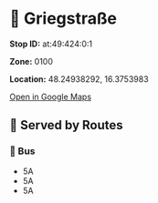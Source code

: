 # 🚉 Griegstraße


**Stop ID:** at:49:424:0:1

**Zone:** 0100

**Location:** 48.24938292, 16.3753983

[Open in Google Maps](https://www.google.com/maps?q=48.24938292,16.3753983)

## 🚆 Served by Routes

### 🚌 Bus
- 5A
- 5A
- 5A